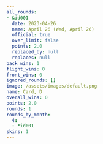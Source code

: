 ```yaml
---
all_rounds:
- &id001
  date: 2023-04-26
  name: April 26 (Wed, April 26)
  official: true
  over_limit: false
  points: 2.0
  replaced_by: null
  replaces: null
back_wins: 1
flight_wins: 0
front_wins: 0
ignored_rounds: []
image: /assets/images/default.png
name: Card, D
overall_wins: 0
points: 2.0
rounds: 1
rounds_by_month:
  4:
  - *id001
skins: 1
---
```


